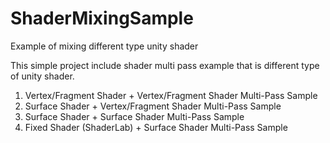 # ShaderMixingSample
Example of mixing different type unity shader


This simple project include shader multi pass example that is different type of unity shader.

1) Vertex/Fragment Shader + Vertex/Fragment Shader Multi-Pass Sample <br/>
2) Surface Shader + Vertex/Fragment Shader Multi-Pass Sample<br/>
3) Surface Shader + Surface Shader Multi-Pass Sample<br/>
4) Fixed Shader (ShaderLab) + Surface Shader Multi-Pass Sample<br/>




